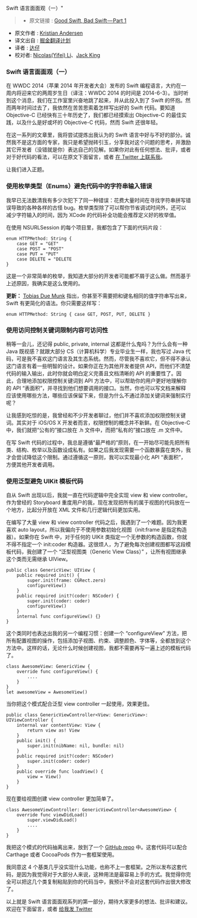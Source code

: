 Swift 语言面面观（一）"


>* 原文链接 : [Good Swift, Bad Swift — Part 1](https://medium.com/@ksmandersen/good-swift-bad-swift-part-1-f58f71da3575)
* 原文作者 : [Kristian Andersen](https://medium.com/@ksmandersen)
* 译文出自 : [掘金翻译计划](https://github.com/xitu/gold-miner)
* 译者 : [达仔](https://github.com/zhangjd)
* 校对者: [Nicolas(Yifei) Li](https://github.com/yifili09)、[Jack King](https://github.com/Jack-Kingdom)



### Swift 语言面面观（一）

在 WWDC 2014（苹果 2014 年开发者大会）发布的 Swift 编程语言，大约在一周内将迎来它的两周岁生日（译注：WWDC 2014 的时间是 2014-6-3）。当时听到这个消息，我们在工作室里兴奋地跳了起来，并从此投入到了 Swift 的怀抱。然而两年时间过去了，我依然在苦苦思索着怎样写出好的 Swift 代码。要知道 Objective-C 已经快有三十年历史了，我们都已经摸索出 Objective-C 的最佳实践，以及什么是好或坏的 Objective-C 代码，然而 Swift 还很年轻。

在这一系列的文章里，我将尝试提炼出我认为的 Swift 语言中好与不好的部分。诚然我不是这方面的专家，我只是希望抛砖引玉，分享我对这个问题的思考，并激励其它开发者（没错就是你）表达自己的见解。如果你对此有任何想法、批评，或者对于好代码的看法，可以在原文下面留言，或者 [在 Twitter 上联系我](http://twitter.com/ksmandersen)。

让我们进入正题。



### 使用枚举类型（Enums）避免代码中的字符串输入错误

我早已无法数清我有多少次犯下了同一种错误：花费大量时间在寻找字符串拼写错误导致的各种各样的古怪 bug。枚举类型除了可以帮你节省调试时间外，还可以减少字符输入的时间，因为 XCode 的代码补全功能会推荐定义好的枚举值。

在使用 NSURLSession 的每个项目里，我都包含了下面的代码片段：

    enum HTTPMethod: String {
        case GET = "GET"
        case POST = "POST"
        case PUT = "PUT"
        case DELETE = "DELETE
    }

这是一个非常简单的枚举，我知道大部分的开发者可能都不屑于这么做。然而基于上述原因，我确实是这么使用的。

**更新：** [Tobias Due Munk](https://medium.com/u/82271c72eab3) 指出，你甚至不需要把和键名相同的值字符串写出来，Swift 有更简化的语法。你只需要这样写：

    enum HTTPMethod: String { case GET, POST, PUT, DELETE }

### 使用访问控制关键词限制内容可访问性

稍等一会儿，还记得 public, private, internal 这都是什么鬼吗？为什么会有一种 Java 既视感？就跟大部分 CS（计算机科学）专业毕业生一样，我也写过 Java 代码，可是我不喜欢这门语言及其生态系统。然而，尽管我不喜欢它，但不得不承认这门语言有着一些明智的设计。如果你正在为其他开发者提供 API，而他们不清楚代码的输入输出，此时你就会明白定义完善且文档清晰的 API 的重要性了。因此，合理地添加权限控制关键词到 API 方法中，可以帮助你的用户更好地理解你的 API “表面积”，并寻找到他们想要调用的接口。当然，你也可以写文档来解释应该使用哪些方法，哪些应该保留下来，但是为什么不通过添加关键词来强制实行呢？

让我感到吃惊的是，我曾经和不少开发者聊过，他们并不喜欢添加权限控制关键词。其实对于 iOS/OS X 开发者而言，权限控制的概念并不新鲜。在 Objective-C 中，我们就把“公有的”接口放在 .h 文件中，而把“私有的”接口放在 .m 文件中。

在写 Swift 代码的过程中，我总是遵循“最严格的”原则，在一开始尽可能先把所有类、结构、枚举以及函数设成私有。如果之后我发现需要一个函数暴露在类外，我才会尝试降低这个限制。通过遵循这一原则，我可以实现最小化 API “表面积”，方便其他开发者调用。

### 使用泛型避免 UIKit 模板代码

自从 Swift 出现以后，我就一直在代码逻辑中完全实现 view 和 view controller。作为曾经的 Storyboard 重度用户的我，现在发现把所有的属于视图的代码放在一个地方，比起分开放在 XML 文件和几行逻辑代码更加实用。

在编写了大量 view 和 view controller 代码之后，我遇到了一个难题。因为我更喜欢 auto layout，所以我偏向于不使用参数初始化视图（init:frame 是指定构造器）。如果你在 Swift 中，对于任何的 UIKit 类指定一个无参数的构造函数，你就不得不指定一个 init:coder 构造器。这很烦人，为了避免每次创建视图都写这段模板代码，我创建了一个 “泛型视图类（Generic View Class）” ，让所有视图继承这个类而无需继承 UIView。

    public class GenericView: UIView {
        public required init() {
            super.init(frame: CGRect.zero)
            configureView()
        }
        public required init?(coder: NSCoder) {
            super.init(coder: coder)
            configureView()
        }
        internal func configureView() {}
    }

这个类同时也表达出我的另一个编程习惯：创建一个 “configureView” 方法，把所有配置视图的操作，包括添加子视图、约束、调整颜色、字体等，全都放到这个方法中。这样的话，无论什么时候创建视图，我都不需要再写一遍上述的模板代码了。

    class AwesomeView: GenericView {
        override func configureView() {
            ....
        }
    }
    let awesomeView = AwesomeView()

当你把这个模式配合泛型 view controller 一起使用，效果更佳。

    public class GenericViewController<View: GenericView>: UIViewController {
        internal var contentView: View {
            return view as! View
        }
        public init() {
            super.init(nibName: nil, bundle: nil)
        }
        public required init?(coder: NSCoder)
            super.init(coder: coder)
        }
        public override func loadView() {
            view = View()
        }
    }

现在要给视图创建 view controller 更加简单了。

    class AwesomeViewController: GenericViewController<AwesomeView> {
        override func viewDidLoad()
            super.viewDidLoad()
            ....
        }
    }

我把这个模式的代码抽离出来，放到了一个 [GitHub repo](https://github.com/ksmandersen/GenericViewKit) 中。这套代码可以配合 Carthage 或者 CocoaPods 作为一套框架使用。

我同意这 4 个基类几乎没实现什么功能，也称不上一套框架。之所以发布这套代码，是因为我觉得对于大部分人来说，这种用法是最容易上手的方式。我觉得你完全可以把这几个类复制粘贴到你的代码当中，我预计不会对这套代码作出很大修改了。

以上就是 Swift 语言面面观系列的第一部分，期待大家更多的想法、批评和建议。欢迎在下面留言，或者 [给我发 Twitter](http://twitter.com/ksmandersen)